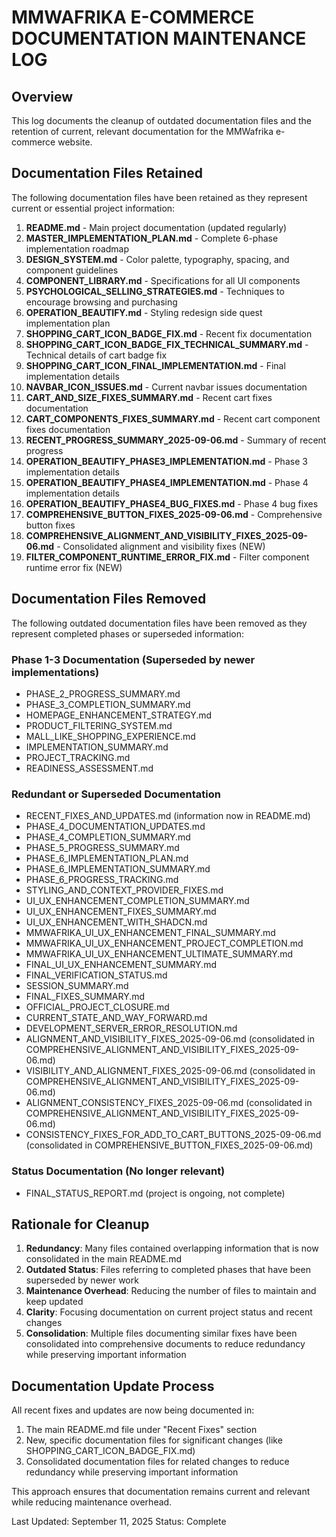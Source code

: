 # MMWAFRIKA E-COMMERCE DOCUMENTATION MAINTENANCE LOG

## Overview

This log documents the cleanup of outdated documentation files and the retention of current, relevant documentation for the MMWafrika e-commerce website.

## Documentation Files Retained

The following documentation files have been retained as they represent current or essential project information:

1. **README.md** - Main project documentation (updated regularly)
2. **MASTER_IMPLEMENTATION_PLAN.md** - Complete 6-phase implementation roadmap
3. **DESIGN_SYSTEM.md** - Color palette, typography, spacing, and component guidelines
4. **COMPONENT_LIBRARY.md** - Specifications for all UI components
5. **PSYCHOLOGICAL_SELLING_STRATEGIES.md** - Techniques to encourage browsing and purchasing
6. **OPERATION_BEAUTIFY.md** - Styling redesign side quest implementation plan
7. **SHOPPING_CART_ICON_BADGE_FIX.md** - Recent fix documentation
8. **SHOPPING_CART_ICON_BADGE_FIX_TECHNICAL_SUMMARY.md** - Technical details of cart badge fix
9. **SHOPPING_CART_ICON_FINAL_IMPLEMENTATION.md** - Final implementation details
10. **NAVBAR_ICON_ISSUES.md** - Current navbar issues documentation
11. **CART_AND_SIZE_FIXES_SUMMARY.md** - Recent cart fixes documentation
12. **CART_COMPONENTS_FIXES_SUMMARY.md** - Recent cart component fixes documentation
13. **RECENT_PROGRESS_SUMMARY_2025-09-06.md** - Summary of recent progress
14. **OPERATION_BEAUTIFY_PHASE3_IMPLEMENTATION.md** - Phase 3 implementation details
15. **OPERATION_BEAUTIFY_PHASE4_IMPLEMENTATION.md** - Phase 4 implementation details
16. **OPERATION_BEAUTIFY_PHASE4_BUG_FIXES.md** - Phase 4 bug fixes
17. **COMPREHENSIVE_BUTTON_FIXES_2025-09-06.md** - Comprehensive button fixes
18. **COMPREHENSIVE_ALIGNMENT_AND_VISIBILITY_FIXES_2025-09-06.md** - Consolidated alignment and visibility fixes (NEW)
19. **FILTER_COMPONENT_RUNTIME_ERROR_FIX.md** - Filter component runtime error fix (NEW)

## Documentation Files Removed

The following outdated documentation files have been removed as they represent completed phases or superseded information:

### Phase 1-3 Documentation (Superseded by newer implementations)
- PHASE_2_PROGRESS_SUMMARY.md
- PHASE_3_COMPLETION_SUMMARY.md
- HOMEPAGE_ENHANCEMENT_STRATEGY.md
- PRODUCT_FILTERING_SYSTEM.md
- MALL_LIKE_SHOPPING_EXPERIENCE.md
- IMPLEMENTATION_SUMMARY.md
- PROJECT_TRACKING.md
- READINESS_ASSESSMENT.md

### Redundant or Superseded Documentation
- RECENT_FIXES_AND_UPDATES.md (information now in README.md)
- PHASE_4_DOCUMENTATION_UPDATES.md
- PHASE_4_COMPLETION_SUMMARY.md
- PHASE_5_PROGRESS_SUMMARY.md
- PHASE_6_IMPLEMENTATION_PLAN.md
- PHASE_6_IMPLEMENTATION_SUMMARY.md
- PHASE_6_PROGRESS_TRACKING.md
- STYLING_AND_CONTEXT_PROVIDER_FIXES.md
- UI_UX_ENHANCEMENT_COMPLETION_SUMMARY.md
- UI_UX_ENHANCEMENT_FIXES_SUMMARY.md
- UI_UX_ENHANCEMENT_WITH_SHADCN.md
- MMWAFRIKA_UI_UX_ENHANCEMENT_FINAL_SUMMARY.md
- MMWAFRIKA_UI_UX_ENHANCEMENT_PROJECT_COMPLETION.md
- MMWAFRIKA_UI_UX_ENHANCEMENT_ULTIMATE_SUMMARY.md
- FINAL_UI_UX_ENHANCEMENT_SUMMARY.md
- FINAL_VERIFICATION_STATUS.md
- SESSION_SUMMARY.md
- FINAL_FIXES_SUMMARY.md
- OFFICIAL_PROJECT_CLOSURE.md
- CURRENT_STATE_AND_WAY_FORWARD.md
- DEVELOPMENT_SERVER_ERROR_RESOLUTION.md
- ALIGNMENT_AND_VISIBILITY_FIXES_2025-09-06.md (consolidated in COMPREHENSIVE_ALIGNMENT_AND_VISIBILITY_FIXES_2025-09-06.md)
- VISIBILITY_AND_ALIGNMENT_FIXES_2025-09-06.md (consolidated in COMPREHENSIVE_ALIGNMENT_AND_VISIBILITY_FIXES_2025-09-06.md)
- ALIGNMENT_CONSISTENCY_FIXES_2025-09-06.md (consolidated in COMPREHENSIVE_ALIGNMENT_AND_VISIBILITY_FIXES_2025-09-06.md)
- CONSISTENCY_FIXES_FOR_ADD_TO_CART_BUTTONS_2025-09-06.md (consolidated in COMPREHENSIVE_BUTTON_FIXES_2025-09-06.md)

### Status Documentation (No longer relevant)
- FINAL_STATUS_REPORT.md (project is ongoing, not complete)

## Rationale for Cleanup

1. **Redundancy**: Many files contained overlapping information that is now consolidated in the main README.md
2. **Outdated Status**: Files referring to completed phases that have been superseded by newer work
3. **Maintenance Overhead**: Reducing the number of files to maintain and keep updated
4. **Clarity**: Focusing documentation on current project status and recent changes
5. **Consolidation**: Multiple files documenting similar fixes have been consolidated into comprehensive documents to reduce redundancy while preserving important information

## Documentation Update Process

All recent fixes and updates are now being documented in:
1. The main README.md file under "Recent Fixes" section
2. New, specific documentation files for significant changes (like SHOPPING_CART_ICON_BADGE_FIX.md)
3. Consolidated documentation files for related changes to reduce redundancy while preserving important information

This approach ensures that documentation remains current and relevant while reducing maintenance overhead.

Last Updated: September 11, 2025
Status: Complete